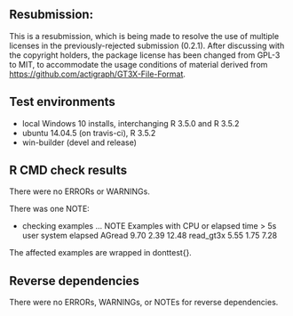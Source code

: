 ## Resubmission:
This is a resubmission, which is being made to resolve the use of
    multiple licenses in the previously-rejected submission (0.2.1).
    After discussing with the copyright holders, the package license
    has been changed from GPL-3 to MIT, to accommodate the usage
    conditions of material derived from
    <https://github.com/actigraph/GT3X-File-Format>.

## Test environments
* local Windows 10 installs, interchanging R 3.5.0 and R 3.5.2
* ubuntu 14.04.5 (on travis-ci), R 3.5.2
* win-builder (devel and release)

## R CMD check results
There were no ERRORs or WARNINGs.

There was one NOTE:

* checking examples ... NOTE
    Examples with CPU or elapsed time > 5s
              user system elapsed
    AGread    9.70   2.39   12.48
    read_gt3x 5.55   1.75    7.28

The affected examples are wrapped in donttest{}.

## Reverse dependencies
There were no ERRORs, WARNINGs, or NOTEs for reverse dependencies.
